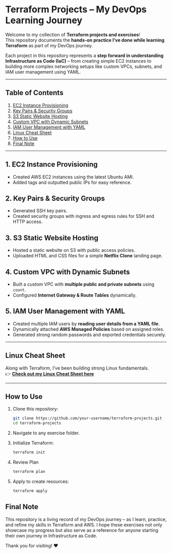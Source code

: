 # Terraform Projects – My DevOps Learning Journey

Welcome to my collection of **Terraform projects and exercises**!  
This repository documents the **hands-on practice I’ve done while learning Terraform** as part of my DevOps journey.

Each project in this repository represents a **step forward in understanding Infrastructure as Code (IaC)** – from creating simple EC2 instances to building more complex networking setups like custom VPCs, subnets, and IAM user management using YAML.

---

## Table of Contents

1. [EC2 Instance Provisioning](#1-ec2-instance-provisioning)
2. [Key Pairs & Security Groups](#2-key-pairs--security-groups)
3. [S3 Static Website Hosting](#3-s3-static-website-hosting)
4. [Custom VPC with Dynamic Subnets](#4-custom-vpc-with-dynamic-subnets)
5. [IAM User Management with YAML](#5-iam-user-management-with-yaml)
6. [Linux Cheat Sheet](#linux-cheat-sheet)
7. [How to Use](#how-to-use)
8. [Final Note](#final-note)

---

## 1. EC2 Instance Provisioning

- Created AWS EC2 instances using the latest Ubuntu AMI.
- Added tags and outputted public IPs for easy reference.

## 2. Key Pairs & Security Groups

- Generated SSH key pairs.
- Created security groups with ingress and egress rules for SSH and HTTP access.

## 3. S3 Static Website Hosting

- Hosted a static website on S3 with public access policies.
- Uploaded HTML and CSS files for a simple **Netflix Clone** landing page.

## 4. Custom VPC with Dynamic Subnets

- Built a custom VPC with **multiple public and private subnets** using `count`.
- Configured **Internet Gateway & Route Tables** dynamically.

## 5. IAM User Management with YAML

- Created multiple IAM users by **reading user details from a YAML file**.
- Dynamically attached **AWS Managed Policies** based on assigned roles.
- Generated strong random passwords and exported credentials securely.

---

## Linux Cheat Sheet

Along with Terraform, I’ve been building strong Linux fundamentals.  
👉 **[Check out my Linux Cheat Sheet here](https://github.com/Sangangouda-Patil/Linux-cheat-sheet)**

---

## How to Use

1. Clone this repository:

   ```bash
   git clone https://github.com/your-username/terraform-projects.git
   cd terraform-projects

   ```

2. Navigate to any exercise folder.
3. Initialize Terraform:

   ```bash
   terraform init

   ```

4. Review Plan

   ```bash
   terraform plan

   ```

5. Apply to create resources:
   ```bash
   terraform apply
   ```

## Final Note

This repository is a living record of my DevOps journey – as I learn, practice, and refine my skills in Terraform and AWS.
I hope these exercises not only showcase my progress but also serve as a reference for anyone starting their own journey in Infrastructure as Code.

Thank you for visiting! ❤️
